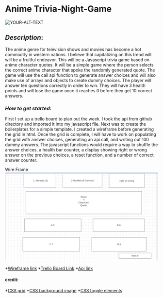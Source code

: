 # **Anime Trivia-Night-Game**

<picture>
 <source media="(prefers-color-scheme: dark)" srcset="https://i.redd.it/arzsn8zyg5b91.png">
 <source media="(prefers-color-scheme: light)" srcset="https://i.redd.it/arzsn8zyg5b91.png">
 <img alt="YOUR-ALT-TEXT" src="https://i.redd.it/arzsn8zyg5b91.png">
</picture>



## *Description*: 
The anime genre for television shows and movies has become a hot commodity in western nations. I believe that capitalizing on this trend will will be a fruitful endeavor. This will be a Javascript trivia game based on anime character quotes. It will be a simple game where the person selects the correct anime character that spoke the randomly generated quote. The game will use the call api function to generate answer choices and will also make use of arrays and objects to create dummy choices. The player will answer ten questions correctly in order to win. They will have 3 health points and will lose the game once it reaches 0 before they get 10 correct answers. 


### *How to get started*: 
First I set up a trello board to plan out the week. I took the api from github directory and imported it into my javascript file. Next was to create the boilerplates for a simple template. I created a wireframe before generating the grid in html. Once the grid is complete, I will have to work on populating the grid with answer choices, generating an api call, and writing out 100 dummy answers. The javascript functions would require a way to shuffle the answer choices, a health bar counter, a display showing right or wrong answer on the previous choices, a reset function, and a number of correct answer counter.
 

Wire Frame
<picture>
 <source media="(prefers-color-scheme: dark)" srcset="https://raw.githubusercontent.com/Azheng100/-Trivia-Night-Game/main/WireFrame%20for%20Anime%20Night.png">
 <source media="(prefers-color-scheme: light)" srcset="https://raw.githubusercontent.com/Azheng100/-Trivia-Night-Game/main/WireFrame%20for%20Anime%20Night.png">
 <img alt="YOUR-ALT-TEXT" src="https://raw.githubusercontent.com/Azheng100/-Trivia-Night-Game/main/WireFrame%20for%20Anime%20Night.png">
</picture>





*[Wireframe link](https://wireframe.cc/U3LNiL )
*[Trello Board Link](https://trello.com/b/ktarEhpm/trivia-game-board )
*[Api link](https://animechan.vercel.app/ )



#### credit: 

*[CSS grid](https://www.w3schools.com/css/css_grid.asp )
*[CSS background image](https://www.w3schools.com/cssref/pr_background-image.asp)
*[CSS toggle elements](https://www.w3schools.com/howto/howto_js_toggle_hide_show.asp)
